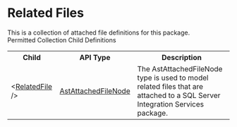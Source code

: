 # Related Files

<div class="LanguageSummary"><div class ="SummaryItem">This is a collection of attached file definitions for this package.</div></div><div class="SchemaBindingGroup"><div class="SchemaBindingGroupHeader">Permitted Collection Child Definitions</div><table id="SchemaBindingList" class="SchemaBindingList"><tbody><tr><th class="SchemaBindingNameColumnHeader">Child</th><th class="SchemaBindingTypeColumnHeader">API Type</th><th class="SchemaBindingSummaryColumnHeader">Description</th></tr><tr class="cd0"><td class="SchemaBindingName"><span class="punc">&lt;</span><a href=Varigence.Languages.Biml.FileFormat.AstAttachedFileNode.html">RelatedFile</a><span class="punc"> /&gt;</span></td><td class="SchemaBindingType"><a href="../api-reference/Varigence.Languages.Biml.FileFormat.AstAttachedFileNode.html">AstAttachedFileNode</a></td><td class="SchemaBindingSummary">The AstAttachedFileNode type is used to model related files that are attached to a SQL Server Integration Services package.</td></tr></tbody></table></div>